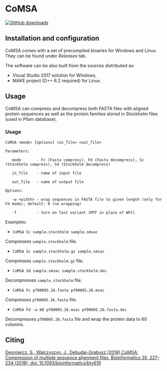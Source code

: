 # CoMSA

[![GitHub downloads](https://img.shields.io/github/downloads/refresh-bio/comsa/total.svg?style=flag&label=GitHub%20downloads)](https://github.com/refresh-bio/CoMSA/releases)

## Installation and configuration

CoMSA comes with a set of precompiled binaries for Windows and Linux. They can be found under *Releases* tab.

The software can be also built from the sources distributed as:
* Visual Studio 2017 solution for Windows,
* MAKE project (G++ 6.2 required) for Linux.

## Usage

CoMSA can compress and decompress both FASTA files with aligned protein sequences as well as the protein families stored in Stockholm files (used in Pfam database).

### Usage

`CoMSA <mode> [options] <in_file> <out_file>`

`Parameters:`

`   mode       - Fc (Fasta compress), Fd (Fasta decompress), Sc (Stockholm compress), Sd (Stockholm decompress)`

`   in_file    - name of input file`

`   out_file   - name of output file`

`Options:`

`   -w <width> - wrap sequences in FASTA file to given length (only for Fd mode); default: 0 (no wrapping)`

`   -f         - turn on fast variant (MTF in place of WFC)`

  
Examples:

* `CoMSA Sc sample.stockholm sample.smsac`

Compresses `sample.stockholm` file.

* `CoMSA Sc sample.stockholm.gz sample.smsac`

Compresses `sample.stockholm.gz` file.

* `CoMSA Sd sample.smsac sample.stockholm.dec`

Decompresses `sample.stockholm` file.

* `CoMSA Fc pf00005.26.fasta pf00005.26.msac`

Compresses `pf00005.26.fasta` file.

* `CoMSA Fd -w 60 pf00005.26.msac pf00005.26.fasta.dec`

Decompresses `pf00005.26.fasta` file and wrap the protein data to 60 columns.


## Citing

<a href="https://doi.org/10.1093/bioinformatics/bty619">Deorowicz, S., Walczyszyn, J., Debudaj-Grabysz (2018) CoMSA: Compression of multiple sequence alignment files, Bioinformatics 35, 227&ndash;234 (2018), doi: 10.1093/bioinformatics/bty619</a>

